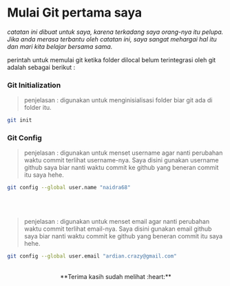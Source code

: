 # Mulai Git pertama saya


*catatan ini dibuat untuk saya, karena terkadang saya orang-nya itu pelupa. Jika anda merasa terbantu oleh catatan ini, saya sangat mehargai hal itu dan mari kita belajar bersama sama.*


perintah untuk memulai git ketika folder dilocal belum terintegrasi oleh git adalah sebagai berikut :


### Git Initialization

> penjelasan : digunakan untuk menginisialisasi folder biar git ada di folder itu.

```bash
git init
```


### Git Config

> penjelasan : digunakan untuk menset username agar nanti perubahan waktu commit terlihat username-nya. Saya disini gunakan username github saya biar nanti waktu commit ke github yang beneran commit itu saya hehe.

```bash
git config --global user.name "naidra68"
```

<br><br>

> penjelasan : digunakan untuk menset email agar nanti perubahan waktu commit terlihat email-nya. Saya disini gunakan email github saya biar nanti waktu commit ke github yang beneran commit itu saya hehe.

```bash
git config --global user.email "ardian.crazy@gmail.com"
```

<br>

<center> **Terima kasih sudah melihat :heart:** </center>